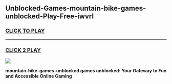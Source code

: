 
## Unblocked-Games-mountain-bike-games-unblocked-Play-Free-iwvrl
<h3>
<a href="https://premium76.site?title=mountain-bike-games-unblocked&ref=15A">CLICK TO PLAY</a></h3>
<hr>

<h3>
<a href="https://premium76.site?title=mountain-bike-games-unblocked&ref=15A">CLICK 2 PLAY</a>
  
</h3>

<a href="https://premium76.site?title=mountain-bike-games-unblocked&ref=15A"><img src="https://clearcache.store/games.png"></a>


**mountain-bike-games-unblocked games unblocked: Your Gateway to Fun and Accessible Online Gaming**
